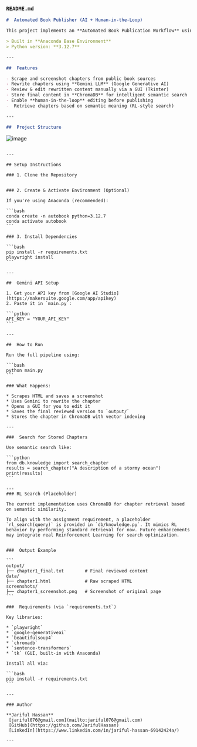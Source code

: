 ### `README.md`

```markdown
#  Automated Book Publisher (AI + Human-in-the-Loop)

This project implements an **Automated Book Publication Workflow** using web scraping, AI-powered content rewriting with **Google Gemini**, human-in-the-loop review via a GUI editor, and semantic storage using **ChromaDB** with retrieval support.

> Built in **Anaconda Base Environment**  
> Python version: **3.12.7**

---

##  Features

- Scrape and screenshot chapters from public book sources  
- Rewrite chapters using **Gemini LLM** (Google Generative AI)  
- Review & edit rewritten content manually via a GUI (Tkinter)  
- Store final content in **ChromaDB** for intelligent semantic search  
- Enable **human-in-the-loop** editing before publishing  
-  Retrieve chapters based on semantic meaning (RL-style search)

---

##  Project Structure

```

![image](https://github.com/user-attachments/assets/dfa0f614-a268-44e4-878a-f52478940452)


````

---

## Setup Instructions

### 1. Clone the Repository


### 2. Create & Activate Environment (Optional)

If you're using Anaconda (recommended):

```bash
conda create -n autobook python=3.12.7
conda activate autobook
```

### 3. Install Dependencies

```bash
pip install -r requirements.txt
playwright install
```

---

##  Gemini API Setup

1. Get your API key from [Google AI Studio](https://makersuite.google.com/app/apikey)
2. Paste it in `main.py`:

```python
API_KEY = "YOUR_API_KEY"
```

---

##  How to Run

Run the full pipeline using:

```bash
python main.py
```

### What Happens:

* Scrapes HTML and saves a screenshot
* Uses Gemini to rewrite the chapter
* Opens a GUI for you to edit it
* Saves the final reviewed version to `output/`
* Stores the chapter in ChromaDB with vector indexing

---

###  Search for Stored Chapters

Use semantic search like:

```python
from db.knowledge import search_chapter
results = search_chapter("A description of a stormy ocean")
print(results)
```

---
### RL Search (Placeholder)

The current implementation uses ChromaDB for chapter retrieval based on semantic similarity.

To align with the assignment requirement, a placeholder `rl_search(query)` is provided in `db/knowledge.py`. It mimics RL behavior by performing standard retrieval for now. Future enhancements may integrate real Reinforcement Learning for search optimization.


###  Output Example

```
output/
├── chapter1_final.txt        # Final reviewed content
data/
├── chapter1.html             # Raw scraped HTML
screenshots/
├── chapter1_screenshot.png   # Screenshot of original page
```

###  Requirements (via `requirements.txt`)

Key libraries:

* `playwright`
* `google-generativeai`
* `beautifulsoup4`
* `chromadb`
* `sentence-transformers`
* `tk` (GUI, built-in with Anaconda)

Install all via:

```bash
pip install -r requirements.txt
```

---

### Author

**Jariful Hassan**
 [jariful076@gmail.com](mailto:jariful076@gmail.com)
 [GitHub](https://github.com/JarifulHassan)
 [LinkedIn](https://www.linkedin.com/in/jariful-hassan-69142424a/)

---

